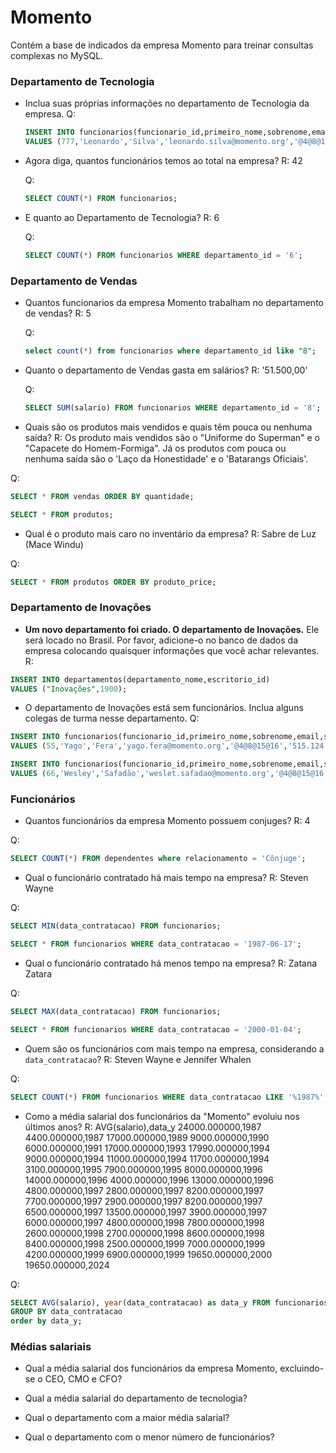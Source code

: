 <!-- /*SELECT 

	CONCAT(

	funcionarios.primeiro_nome, " ",

    funcionarios.sobrenome) as nome_funcionario,

    cargos.cargo_nome as nome_cargo

FROM funcionarios

INNER JOIN cargos

ON funcionarios.cargo_id = cargos.cargo_id

order by funcionarios.primeiro_nome;
 */ -->

 # Momento 

Contém a base de indicados da empresa Momento para treinar consultas complexas no MySQL.

### Departamento de Tecnologia 

* Inclua suas próprias informações no departamento de Tecnologia da empresa.
  Q:
  ```sql
  INSERT INTO funcionarios(funcionario_id,primeiro_nome,sobrenome,email,senha,telefone,data_contratacao,cargo_id,salario,gerente_id,departamento_id) 
  VALUES (777,'Leonardo','Silva','leonardo.silva@momento.org','@4@8@15@16',NULL,'2024-01-04',20,19650.00,100,6);
  ```

* Agora diga, quantos funcionários temos ao total na empresa?
  R: 42

  Q:
  ```sql
  SELECT COUNT(*) FROM funcionarios;
  ```

* E quanto ao Departamento de Tecnologia?
  R: 6

  Q:
  ```sql
  SELECT COUNT(*) FROM funcionarios WHERE departamento_id = '6';
  ```

### Departamento de Vendas 

* Quantos funcionarios da empresa Momento trabalham no departamento de vendas?
  R: 5

  Q:
  ```sql
  select count(*) from funcionarios where departamento_id like "8";
  ```

* Quanto o departamento de Vendas gasta em salários?
  R: '51.500,00'

  Q:
  ```sql
  SELECT SUM(salario) FROM funcionarios WHERE departamento_id = '8';
  ```

* Quais são os produtos mais vendidos e quais têm pouca ou nenhuma saída?
R: Os produto mais vendidos são o "Uniforme do Superman" e o "Capacete do Homem-Formiga". Já  os produtos com pouca ou nenhuma saída são o 'Laço da Honestidade' e o 'Batarangs Oficiais'.

Q:
```sql
SELECT * FROM vendas ORDER BY quantidade;

SELECT * FROM produtos;
```

* Qual é o produto mais caro no inventário da empresa?
R: Sabre de Luz (Mace Windu)

Q:
```sql
SELECT * FROM produtos ORDER BY produto_price;
```


### Departamento de Inovações 

* **Um novo departamento foi criado. O departamento de Inovações.** 
Ele será locado no Brasil. Por favor, adicione-o no banco de dados da empresa colocando quaisquer informações que você achar relevantes.
R:
```sql
INSERT INTO departamentos(departamento_nome,escritorio_id) 
VALUES ("Inovações",1900);
```

* O departamento de Inovações está sem funcionários. Inclua alguns colegas de turma nesse departamento.
Q:
```sql
INSERT INTO funcionarios(funcionario_id,primeiro_nome,sobrenome,email,senha,telefone,data_contratacao,cargo_id,salario,gerente_id,departamento_id) 
VALUES (55,'Yago','Fera','yago.fera@momento.org','@4@8@15@16','515.124.4569','1994-08-18',7,12000.00,101,18);

INSERT INTO funcionarios(funcionario_id,primeiro_nome,sobrenome,email,senha,telefone,data_contratacao,cargo_id,salario,gerente_id,departamento_id) 
VALUES (66,'Wesley','Safadão','weslet.safadao@momento.org','@4@8@15@16','515.124.4569','1994-08-18',7,12000.00,101,18);
```

### Funcionários

* Quantos funcionários da empresa Momento possuem conjuges?
R: 4

Q:
```sql
SELECT COUNT(*) FROM dependentes where relacionamento = 'Cônjuge';
```

* Qual o funcionário contratado há mais tempo na empresa?
R: Steven Wayne

Q:
```sql
SELECT MIN(data_contratacao) FROM funcionarios;

SELECT * FROM funcionarios WHERE data_contratacao = '1987-06-17';
```

* Qual o funcionário contratado há menos tempo na empresa?
R: Zatana Zatara

Q:
```sql
SELECT MAX(data_contratacao) FROM funcionarios;

SELECT * FROM funcionarios WHERE data_contratacao = '2000-01-04';
```

* Quem são os funcionários com mais tempo na empresa, considerando a `data_contratacao`?
R: Steven Wayne e Jennifer Whalen

Q:
```sql
SELECT COUNT(*) FROM funcionarios WHERE data_contratacao LIKE '%1987%'
```

* Como a média salarial dos funcionários da "Momento" evoluiu nos últimos anos?
R:
AVG(salario),data_y
24000.000000,1987
4400.000000,1987
17000.000000,1989
9000.000000,1990
6000.000000,1991
17000.000000,1993
17990.000000,1994
9000.000000,1994
11000.000000,1994
11700.000000,1994
3100.000000,1995
7900.000000,1995
8000.000000,1996
14000.000000,1996
4000.000000,1996
13000.000000,1996
4800.000000,1997
2800.000000,1997
8200.000000,1997
7700.000000,1997
2900.000000,1997
8200.000000,1997
6500.000000,1997
13500.000000,1997
3900.000000,1997
6000.000000,1997
4800.000000,1998
7800.000000,1998
2600.000000,1998
2700.000000,1998
8600.000000,1998
8400.000000,1998
2500.000000,1999
7000.000000,1999
4200.000000,1999
6900.000000,1999
19650.000000,2000
19650.000000,2024

Q:
```sql
SELECT AVG(salario), year(data_contratacao) as data_y FROM funcionarios
GROUP BY data_contratacao
order by data_y;
```

### Médias salariais

* Qual a média salarial dos funcionários da empresa Momento, excluindo-se o CEO, CMO e CFO?

* Qual a média salarial do departamento de tecnologia? 

* Qual o departamento com a maior média salarial?

* Qual o departamento com o menor número de funcionários?